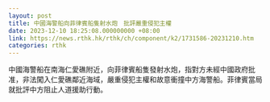 ```yaml
---
layout: post
title: 中國海警船向菲律賓船隻射水炮　批評嚴重侵犯主權
date: 2023-12-10 18:25:08.000000000 +08:00
link: https://news.rthk.hk/rthk/ch/component/k2/1731586-20231210.htm
categories: rthk
---
```


中國海警船在南海仁愛礁附近，向菲律賓船隻發射水炮，指對方未經中國政府批准，非法闖入仁愛礁鄰近海域，嚴重侵犯主權和故意衝撞中方海警船。菲律賓當局就批評中方阻止人道援助行動。
